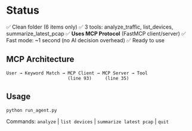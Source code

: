 # Status

✅ Clean folder (6 items only)
✅ 3 tools: analyze_traffic, list_devices, summarize_latest_pcap
✅ **Uses MCP Protocol** (FastMCP client/server)
✅ Fast mode: ~1 second (no AI decision overhead)
✅ Ready to use

## MCP Architecture

```
User → Keyword Match → MCP Client → MCP Server → Tool
                       (line 93)     (line 35)
```

## Usage

```bash
python run_agent.py
```

Commands: `analyze` | `list devices` | `summarize latest pcap` | `quit`
